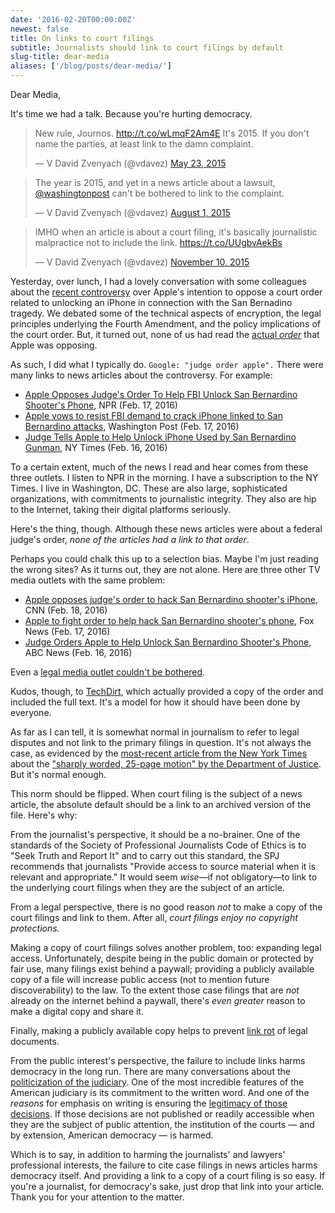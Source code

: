 ```yaml
---
date: '2016-02-20T00:00:00Z'
newest: false
title: On links to court filings
subtitle: Journalists should link to court filings by default
slug-title: dear-media
aliases: ['/blog/posts/dear-media/']
---
```


Dear Media,

It's time we had a talk. Because you're hurting democracy.

<!--break-->

<blockquote class="twitter-tweet" data-lang="en"><p lang="en" dir="ltr">New rule, Journos. <a href="http://t.co/wLmqF2Am4E">http://t.co/wLmqF2Am4E</a> It&#39;s 2015. If you don&#39;t name the parties, at least link to the damn complaint.</p>&mdash; V David Zvenyach (@vdavez) <a href="https://twitter.com/vdavez/status/601939180818694147">May 23, 2015</a></blockquote>
<script async src="//platform.twitter.com/widgets.js" charset="utf-8"></script>

<blockquote class="twitter-tweet" data-lang="en"><p lang="en" dir="ltr">The year is 2015, and yet in a news article about a lawsuit, <a href="https://twitter.com/washingtonpost">@washingtonpost</a> can&#39;t be bothered to link to the complaint.</p>&mdash; V David Zvenyach (@vdavez) <a href="https://twitter.com/vdavez/status/627449286192705537">August 1, 2015</a></blockquote>
<script async src="//platform.twitter.com/widgets.js" charset="utf-8"></script>

<blockquote class="twitter-tweet" data-lang="en"><p lang="en" dir="ltr">IMHO when an article is about a court filing, it&#39;s basically journalistic malpractice not to include the link. <a href="https://t.co/UUgbvAekBs">https://t.co/UUgbvAekBs</a></p>&mdash; V David Zvenyach (@vdavez) <a href="https://twitter.com/vdavez/status/664062509016592384">November 10, 2015</a></blockquote>
<script async src="//platform.twitter.com/widgets.js" charset="utf-8"></script>

Yesterday, over lunch, I had a lovely conversation with some colleagues about the [recent controversy](http://www.nytimes.com/2016/02/20/business/justice-department-calls-apples-refusal-to-unlock-iphone-a-marketing-strategy.html) over Apple's intention to oppose a court order related to unlocking an iPhone in connection with the San Bernadino tragedy. We debated some of the technical aspects of encryption, the legal principles underlying the Fourth Amendment, and the policy implications of the court order. But, it turned out, none of us had read the [actual _order_](https://assets.documentcloud.org/documents/2714005/SB-Shooter-Order-Compelling-Apple-Asst-iPhone.pdf) that Apple was opposing.

As such, I did what I typically do. `Google: "judge order apple".` There were many links to news articles about the controversy. For example:

- [Apple Opposes Judge's Order To Help FBI Unlock San Bernardino Shooter's Phone](http://www.npr.org/sections/thetwo-way/2016/02/17/467035863/judge-orders-apple-to-help-investigators-unlock-california-shooters-phone), NPR (Feb. 17, 2016)
- [Apple vows to resist FBI demand to crack iPhone linked to San Bernardino attacks](https://www.washingtonpost.com/world/national-security/us-wants-apple-to-help-unlock-iphone-used-by-san-bernardino-shooter/2016/02/16/69b903ee-d4d9-11e5-9823-02b905009f99_story.html), Washington Post (Feb. 17, 2016)
- [Judge Tells Apple to Help Unlock iPhone Used by San Bernardino Gunman](http://www.nytimes.com/2016/02/17/us/judge-tells-apple-to-help-unlock-san-bernardino-gunmans-iphone.html), NY Times (Feb. 16, 2016)

To a certain extent, much of the news I read and hear comes from these three outlets. I listen to NPR in the morning. I have a subscription to the NY Times. I live in Washington, DC. These are also large, sophisticated organizations, with commitments to journalistic integrity. They also are hip to the Internet, taking their digital platforms seriously.

Here's the thing, though. Although these news articles were about a federal judge's order, _none of the articles had a link to that order_.

Perhaps you could chalk this up to a selection bias. Maybe I'm just reading the wrong sites? As it turns out, they are not alone. Here are three other TV media outlets with the same problem:

- [Apple opposes judge's order to hack San Bernardino shooter's iPhone](http://www.cnn.com/2016/02/16/us/san-bernardino-shooter-phone-apple/), CNN (Feb. 18, 2016)
- [Apple to fight order to help hack San Bernardino shooter's phone](http://www.foxnews.com/us/2016/02/17/apple-must-help-fbi-hack-san-bernardino-killers-phone-judge-says.html), Fox News (Feb. 17, 2016)
- [Judge Orders Apple to Help Unlock San Bernardino Shooter's Phone](http://abcnews.go.com/US/judge-orders-apple-unlock-san-bernardino-shooters-phone/story?id=36989123), ABC News (Feb. 16, 2016)

Even a [legal media outlet couldn't be bothered](http://www.therecorder.com/id=1202749961080/Raising-Stakes-in-Encryption-Debate-Apple-Vows-to-Fight-Order-to-Unlock-iPhone?mcode=1202615741070&curindex=0&curpage=ALL).

Kudos, though, to [TechDirt](https://www.techdirt.com/articles/20160216/17393733617/no-judge-did-not-just-order-apple-to-break-encryption-san-bernardino-shooters-iphone-to-create-new-backdoor.shtml), which actually provided a copy of the order and included the full text. It's a model for how it should have been done by everyone.

As far as I can tell, it is somewhat normal in journalism to refer to legal disputes and not link to the primary filings in question. It's not always the case, as evidenced by the [most-recent article from the New York Times](http://www.nytimes.com/2016/02/20/business/justice-department-calls-apples-refusal-to-unlock-iphone-a-marketing-strategy.html) about the ["sharply worded, 25-page motion" by the Department of Justice](https://assets.documentcloud.org/documents/2715926/Motion-to-Compel-Apple-Compliance.pdf). But it's normal enough.

This norm should be flipped. When court filing is the subject of a news article, the absolute default should be a link to an archived version of the file. Here's why:

From the journalist's perspective, it should be a no-brainer. One of the standards of the Society of Professional Journalists Code of Ethics is to "Seek Truth and Report It" and to carry out this standard, the SPJ recommends that journalists "Provide access to source material when it is relevant and appropriate." It would seem _wise_—if not obligatory—to link to the underlying court filings when they are the subject of an article.

From a legal perspective, there is no good reason _not_ to make a copy of the court filings and link to them. After all, _court filings enjoy no copyright protections._

Making a copy of court filings solves another problem, too: expanding legal access. Unfortunately, despite being in the public domain or protected by fair use, many filings exist behind a paywall; providing a publicly available copy of a file will increase public access (not to mention future discoverability) to the law. To the extent those case filings that are _not_ already on the internet behind a paywall, there's _even greater_ reason to make a digital copy and share it.

Finally, making a publicly available copy helps to prevent [link rot](http://www.abajournal.com/magazine/article/link_rot_is_degrading_legal_research_and_case_cites/) of legal documents.

From the public interest's perspective, the failure to include links harms democracy in the long run. There are many conversations about the [politicization of the judiciary](https://www.washingtonpost.com/politics/scalia-battle-reflects-politicization-of-courts-role/2016/02/15/fbdca6e2-d3f6-11e5-be55-2cc3c1e4b76b_story.html). One of the most incredible features of the American judiciary is its commitment to the written word. And one of the _reasons_ for emphasis on writing is ensuring the [legitimacy of those decisions](http://scholarship.law.duke.edu/cgi/viewcontent.cgi?article=1669&context=faculty_scholarship). If those decisions are not published or readily accessible when they are the subject of public attention, the institution of the courts — and by extension, American democracy — is harmed.

Which is to say, in addition to harming the journalists' and lawyers' professional interests, the failure to cite case filings in news articles harms democracy itself. And providing a link to a copy of a court filing is so easy. If you're a journalist, for democracy's sake, just drop that link into your article. Thank you for your attention to the matter.
